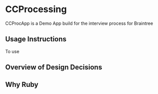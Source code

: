 CCProcessing
============

CCProcApp is a Demo App build for the interview process for Braintree

## Usage Instructions
To use
##  Overview of Design Decisions

## Why Ruby

